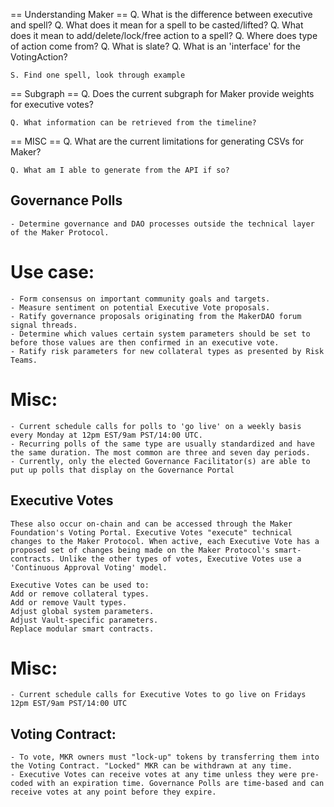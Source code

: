== Understanding Maker ==
Q. What is the difference between executive and spell?
    Q. What does it mean for a spell to be casted/lifted?
    Q. What does it mean to add/delete/lock/free action to a spell?
    Q. Where does type of action come from?
    Q. What is slate?
    Q. What is an 'interface' for the VotingAction?
    
    S. Find one spell, look through example


== Subgraph == 
Q. Does the current subgraph for Maker provide weights for executive votes?

    Q. What information can be retrieved from the timeline?


== MISC ==
Q. What are the current limitations for generating CSVs for Maker?

    Q. What am I able to generate from the API if so?

## Governance Polls
    - Determine governance and DAO processes outside the technical layer of the Maker Protocol.

# Use case:
    - Form consensus on important community goals and targets.
    - Measure sentiment on potential Executive Vote proposals.
    - Ratify governance proposals originating from the MakerDAO forum signal threads.
    - Determine which values certain system parameters should be set to before those values are then confirmed in an executive vote.
    - Ratify risk parameters for new collateral types as presented by Risk Teams.

# Misc:
    - Current schedule calls for polls to 'go live' on a weekly basis every Monday at 12pm EST/9am PST/14:00 UTC.
    - Recurring polls of the same type are usually standardized and have the same duration. The most common are three and seven day periods.
    - Currently, only the elected Governance Facilitator(s) are able to put up polls that display on the Governance Portal

## Executive Votes

    These also occur on-chain and can be accessed through the Maker Foundation's Voting Portal. Executive Votes "execute" technical changes to the Maker Protocol. When active, each Executive Vote has a proposed set of changes being made on the Maker Protocol's smart-contracts. Unlike the other types of votes, Executive Votes use a 'Continuous Approval Voting' model.

    Executive Votes can be used to:
    Add or remove collateral types.
    Add or remove Vault types.
    Adjust global system parameters.
    Adjust Vault-specific parameters.
    Replace modular smart contracts.
    
# Misc:
    - Current schedule calls for Executive Votes to go live on Fridays 12pm EST/9am PST/14:00 UTC

    
## Voting Contract:
    - To vote, MKR owners must "lock-up" tokens by transferring them into the Voting Contract. "Locked" MKR can be withdrawn at any time.
    - Executive Votes can receive votes at any time unless they were pre-coded with an expiration time. Governance Polls are time-based and can receive votes at any point before they expire.

